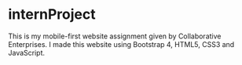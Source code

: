 # internProject
This is my mobile-first website assignment given by Collaborative Enterprises. I made this website using Bootstrap 4, HTML5, CSS3 and JavaScript. 
